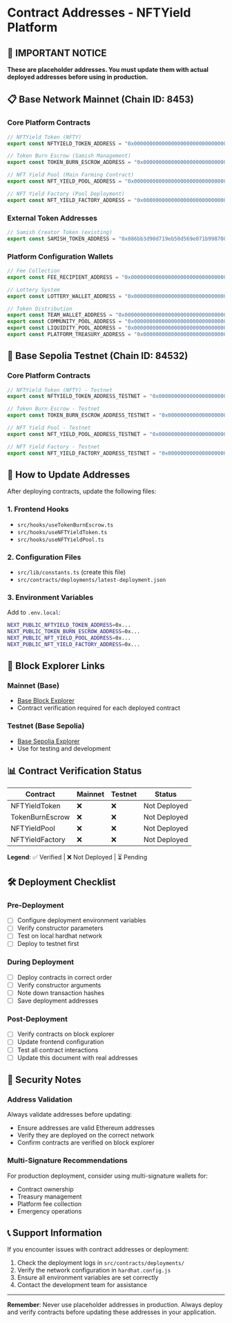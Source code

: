 # Contract Addresses - NFTYield Platform

## 🚨 IMPORTANT NOTICE

**These are placeholder addresses. You must update them with actual deployed addresses before using in production.**

## 📋 Base Network Mainnet (Chain ID: 8453)

### Core Platform Contracts
```javascript
// NFTYield Token (NFTY)
export const NFTYIELD_TOKEN_ADDRESS = "0x0000000000000000000000000000000000000000";

// Token Burn Escrow (Samish Management)
export const TOKEN_BURN_ESCROW_ADDRESS = "0x0000000000000000000000000000000000000000";

// NFT Yield Pool (Main Farming Contract)
export const NFT_YIELD_POOL_ADDRESS = "0x0000000000000000000000000000000000000000";

// NFT Yield Factory (Pool Deployment)
export const NFT_YIELD_FACTORY_ADDRESS = "0x0000000000000000000000000000000000000000";
```

### External Token Addresses
```javascript
// Samish Creator Token (existing)
export const SAMISH_TOKEN_ADDRESS = "0x086bb3d90d719eb50d569e071b9987080ecb9781";
```

### Platform Configuration Wallets
```javascript
// Fee Collection
export const FEE_RECIPIENT_ADDRESS = "0x0000000000000000000000000000000000000000";

// Lottery System
export const LOTTERY_WALLET_ADDRESS = "0x0000000000000000000000000000000000000000";

// Token Distribution
export const TEAM_WALLET_ADDRESS = "0x0000000000000000000000000000000000000000";
export const COMMUNITY_POOL_ADDRESS = "0x0000000000000000000000000000000000000000";
export const LIQUIDITY_POOL_ADDRESS = "0x0000000000000000000000000000000000000000";
export const PLATFORM_TREASURY_ADDRESS = "0x0000000000000000000000000000000000000000";
```

## 🧪 Base Sepolia Testnet (Chain ID: 84532)

### Core Platform Contracts
```javascript
// NFTYield Token (NFTY) - Testnet
export const NFTYIELD_TOKEN_ADDRESS_TESTNET = "0x0000000000000000000000000000000000000000";

// Token Burn Escrow - Testnet
export const TOKEN_BURN_ESCROW_ADDRESS_TESTNET = "0x0000000000000000000000000000000000000000";

// NFT Yield Pool - Testnet
export const NFT_YIELD_POOL_ADDRESS_TESTNET = "0x0000000000000000000000000000000000000000";

// NFT Yield Factory - Testnet
export const NFT_YIELD_FACTORY_ADDRESS_TESTNET = "0x0000000000000000000000000000000000000000";
```

## 📝 How to Update Addresses

After deploying contracts, update the following files:

### 1. Frontend Hooks
- `src/hooks/useTokenBurnEscrow.ts`
- `src/hooks/useNFTYieldToken.ts`
- `src/hooks/useNFTYieldPool.ts`

### 2. Configuration Files
- `src/lib/constants.ts` (create this file)
- `src/contracts/deployments/latest-deployment.json`

### 3. Environment Variables
Add to `.env.local`:
```bash
NEXT_PUBLIC_NFTYIELD_TOKEN_ADDRESS=0x...
NEXT_PUBLIC_TOKEN_BURN_ESCROW_ADDRESS=0x...
NEXT_PUBLIC_NFT_YIELD_POOL_ADDRESS=0x...
NEXT_PUBLIC_NFT_YIELD_FACTORY_ADDRESS=0x...
```

## 🔗 Block Explorer Links

### Mainnet (Base)
- [Base Block Explorer](https://basescan.org/)
- Contract verification required for each deployed contract

### Testnet (Base Sepolia)
- [Base Sepolia Explorer](https://sepolia.basescan.org/)
- Use for testing and development

## 📊 Contract Verification Status

| Contract | Mainnet | Testnet | Status |
|----------|---------|---------|--------|
| NFTYieldToken | ❌ | ❌ | Not Deployed |
| TokenBurnEscrow | ❌ | ❌ | Not Deployed |
| NFTYieldPool | ❌ | ❌ | Not Deployed |
| NFTYieldFactory | ❌ | ❌ | Not Deployed |

**Legend**: ✅ Verified | ❌ Not Deployed | ⏳ Pending

## 🛠️ Deployment Checklist

### Pre-Deployment
- [ ] Configure deployment environment variables
- [ ] Verify constructor parameters
- [ ] Test on local hardhat network
- [ ] Deploy to testnet first

### During Deployment
- [ ] Deploy contracts in correct order
- [ ] Verify constructor arguments
- [ ] Note down transaction hashes
- [ ] Save deployment addresses

### Post-Deployment
- [ ] Verify contracts on block explorer
- [ ] Update frontend configuration
- [ ] Test all contract interactions
- [ ] Update this document with real addresses

## 🔐 Security Notes

### Address Validation
Always validate addresses before updating:
- Ensure addresses are valid Ethereum addresses
- Verify they are deployed on the correct network
- Confirm contracts are verified on block explorer

### Multi-Signature Recommendations
For production deployment, consider using multi-signature wallets for:
- Contract ownership
- Treasury management
- Platform fee collection
- Emergency operations

## 📞 Support Information

If you encounter issues with contract addresses or deployment:

1. Check the deployment logs in `src/contracts/deployments/`
2. Verify the network configuration in `hardhat.config.js`
3. Ensure all environment variables are set correctly
4. Contact the development team for assistance

---

**Remember**: Never use placeholder addresses in production. Always deploy and verify contracts before updating these addresses in your application.